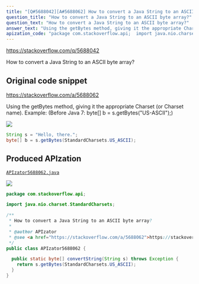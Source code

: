 ```yaml
---
title: "[Q#5688042][A#5688062] How to convert a Java String to an ASCII byte array?"
question_title: "How to convert a Java String to an ASCII byte array?"
question_text: "How to convert a Java String to an ASCII byte array?"
answer_text: "Using the getBytes method, giving it the appropriate Charset (or Charset name). Example: (Before Java 7: byte[] b = s.getBytes(\"US-ASCII\");)"
apization_code: "package com.stackoverflow.api;  import java.nio.charset.StandardCharsets;  /**  * How to convert a Java String to an ASCII byte array?  *  * @author APIzator  * @see <a href=\"https://stackoverflow.com/a/5688062\">https://stackoverflow.com/a/5688062</a>  */ public class APIzator5688062 {    public static byte[] convertString(String s) throws Exception {     return s.getBytes(StandardCharsets.US_ASCII);   } }"
---
```


https://stackoverflow.com/q/5688042

How to convert a Java String to an ASCII byte array?



## Original code snippet

https://stackoverflow.com/a/5688062

Using the getBytes method, giving it the appropriate Charset (or Charset name).
Example:
(Before Java 7: byte[] b = s.getBytes(&quot;US-ASCII&quot;);)

<div class="code-logo"><img src="/stackoverflow.png" /></div>

```java
String s = "Hello, there.";
byte[] b = s.getBytes(StandardCharsets.US_ASCII);
```

## Produced APIzation

[`APIzator5688062.java`](https://github.com/blind-papers/apization-temp-data/raw/main/search/APIzator5688062.java)

<div class="code-logo"><img src="/apizator.png" /></div>

```java
package com.stackoverflow.api;

import java.nio.charset.StandardCharsets;

/**
 * How to convert a Java String to an ASCII byte array?
 *
 * @author APIzator
 * @see <a href="https://stackoverflow.com/a/5688062">https://stackoverflow.com/a/5688062</a>
 */
public class APIzator5688062 {

  public static byte[] convertString(String s) throws Exception {
    return s.getBytes(StandardCharsets.US_ASCII);
  }
}

```